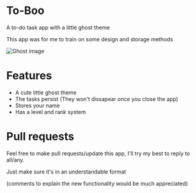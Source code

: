 # To-Boo
 A to-do task app with a little ghost theme
 
 This app was for me to train on some design and storage methods
 
 ![Ghost image](https://i.ibb.co/rQdNBKz/splash-Screen.png)
# Features
- A cute little ghost theme
- The tasks persist (They won't dissapear once you close the app)
- Stores your name
- Has a level and rank system

# Pull requests
Feel free to make pull requests/update this app, I'll try my best to reply to all/any.

Just make sure it's in an understandable format 

(comments to explain the new functionality would be much appreciated)
